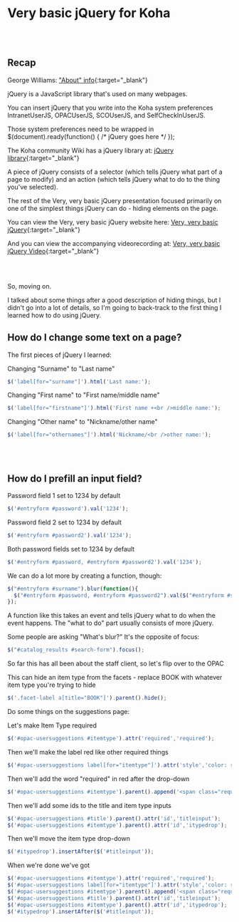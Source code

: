 # Very basic jQuery for Koha

<br /><br />

## Recap

George Williams: ["About" info](https://slides.hopperdietzel.org/about/){:target="_blank"}

jQuery is a JavaScript library that's used on many webpages.

You can insert jQuery that you write into the Koha system preferences IntranetUserJS, OPACUserJS, SCOUserJS, and SelfCheckInUserJS.

Those system preferences need to be wrapped in $(document).ready(function() { /* jQuery goes here */ });

The Koha community Wiki has a jQuery library at: [jQuery library](https://wiki.koha-community.org/wiki/JQuery_Library){:target="_blank"}

A piece of jQuery consists of a selector (which tells jQuery what part of a page to modify) and an action (which tells jQuery what to do to the thing you've selected).

The rest of the Very, very basic jQuery presentation focused primarily on one of the simplest things jQuery can do - hiding elements on the page.

You can view the Very, very basic jQuery website here: [Very, very basic jQuery](veryverybasic.md){:target="_blank"}

And you can view the accompanying videorecording at: [Very, very basic jQuery Video](https://youtu.be/SqMqM6iRgvg){:target="_blank"}

<br /><br />

So, moving on.

I talked about some things after a good description of hiding things, but I didn't go into a lot of details, so I'm going to back-track to the first thing I learned how to do using jQuery.

## How do I change some text on a page?

The first pieces of jQuery I learned:

Changing "Surname" to "Last name"

~~~JavaScript
$('label[for="surname"]').html('Last name:');
~~~

Changing "First name" to "First name/middle name"

~~~JavaScript
$('label[for="firstname"]').html('First name +<br />middle name:');
~~~

Changing "Other name" to "Nickname/other name"

~~~JavaScript
$('label[for="othernames"]').html('Nickname/<br />other name:');
~~~

<br /><br />

## How do I prefill an input field?

Password field 1 set to 1234 by default

~~~JavaScript
$('#entryform #password').val('1234');
~~~

Password field 2 set to 1234 by default

~~~JavaScript
$('#entryform #password2').val('1234');
~~~

Both password fields set to 1234 by default

~~~JavaScript
$('#entryform #password, #entryform #password2').val('1234');
~~~

We can do a lot more by creating a function, though:

~~~JavaScript
$("#entryform #surname").blur(function(){
  $("#entryform #password, #entryform #password2").val($("#entryform #surname").val());
});
~~~

A function like this takes an event and tells jQuery what to do when the event happens.  The "what to do" part usually consists of more jQuery.

Some people are asking "What's blur?"  It's the opposite of focus:

~~~JavaScript
$("#catalog_results #search-form").focus();
~~~

So far this has all been about the staff client, so let's flip over to the OPAC

This can hide an item type from the facets - replace BOOK with whatever item type you're trying to hide

~~~JavaScript
$('.facet-label a[title="BOOK"]').parent().hide();
~~~

Do some things on the suggestions page:

Let's make Item Type required

~~~JavaScript
$('#opac-usersuggestions #itemtype').attr('required','required');
~~~

Then we'll make the label red like other required things

~~~JavaScript
$('#opac-usersuggestions label[for="itemtype"]').attr('style','color: red;');
~~~

Then we'll add the word "required" in red after the drop-down

~~~JavaScript
$('#opac-usersuggestions #itemtype').parent().append('<span class="required">Required</span>');
~~~

Then we'll add some ids to the title and item type inputs

~~~JavaScript
$('#opac-usersuggestions #title').parent().attr('id','titleinput');
$('#opac-usersuggestions #itemtype').parent().attr('id','itypedrop');
~~~

Then we'll move the item type drop-down

~~~JavaScript
$('#itypedrop').insertAfter($('#titleinput'));
~~~

When we're done we've got

~~~JavaScript
$('#opac-usersuggestions #itemtype').attr('required','required');
$('#opac-usersuggestions label[for="itemtype"]').attr('style','color: red;');
$('#opac-usersuggestions #itemtype').parent().append('<span class="required">Required</span>');
$('#opac-usersuggestions #title').parent().attr('id','titleinput');
$('#opac-usersuggestions #itemtype').parent().attr('id','itypedrop');
$('#itypedrop').insertAfter($('#titleinput'));
~~~



<br /><br />

